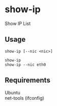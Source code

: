 # show-ip
Show IP List

## Usage
    show-ip [--nic <nic>]

    show-ip
    show-ip --nic eth0

## Requirements
Ubuntu  
net-tools (ifconfig)

